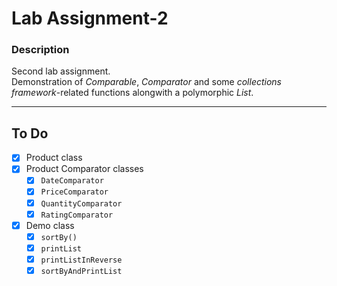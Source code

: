 # Lab Assignment-2

### Description
Second lab assignment.<br>
Demonstration of *Comparable*, *Comparator* and some *collections framework*-related functions alongwith a polymorphic *List*.

---
## To Do
- [x] Product class
- [x] Product Comparator classes
  - [x] `DateComparator`
  - [x] `PriceComparator`
  - [x] `QuantityComparator`
  - [x] `RatingComparator`
- [x] Demo class
  - [x] `sortBy()`
  - [x] `printList`
  - [x] `printListInReverse`
  - [x] `sortByAndPrintList`
